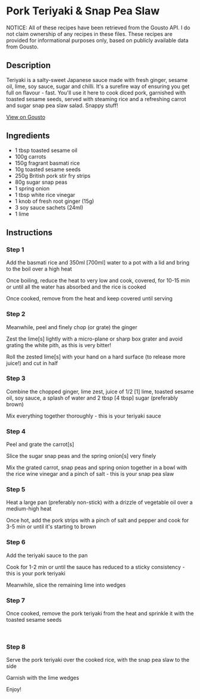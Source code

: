 # Pork Teriyaki & Snap Pea Slaw

NOTICE: All of these recipes have been retrieved from the Gousto API. I do not claim ownership of any recipes in these files. These recipes are provided for informational purposes only, based on publicly available data from Gousto.

## Description

Teriyaki is a salty-sweet Japanese sauce made with fresh ginger, sesame oil, lime, soy sauce, sugar and chilli. It's a surefire way of ensuring you get full on flavour - fast. You'll use it here to cook diced pork, garnished with toasted sesame seeds, served with steaming rice and a refreshing carrot and sugar snap pea slaw salad. Snappy stuff!

[View on Gousto](https://www.gousto.co.uk/recipes/cookbook/pork-teriyaki-snap-pea-slaw)

## Ingredients

- 1 tbsp toasted sesame oil 
- 100g carrots
- 150g fragrant basmati rice
- 10g toasted sesame seeds
- 250g British pork stir fry strips 
- 80g sugar snap peas
- 1 spring onion
- 1 tbsp white rice vinegar 
- 1 knob of fresh root ginger (15g)
- 3 soy sauce sachets (24ml)
- 1 lime 

## Instructions


### Step 1

Add the&nbsp;basmati rice and 350ml <span class="text-danger">[700ml]</span> water to a pot with a lid and bring to the boil over a high heat


Once boiling, reduce the heat to very low and cook, covered, for 10-15 min or until all the water has absorbed and the rice is cooked


Once cooked, remove from the heat and keep covered until serving


### Step 2

Meanwhile, peel and finely chop (or grate) the ginger


Zest the lime<span class="text-danger">[s]</span> lightly with a micro-plane or sharp box grater and avoid grating the white pith, as this is very bitter!


Roll the&nbsp;zested lime<span class="text-danger">[s]</span>&nbsp;with your hand on a hard surface (to release more juice!) and cut in half


### Step 3

Combine&nbsp;the chopped&nbsp;ginger, lime zest, juice of 1/2 <span class="text-danger">[1]</span> lime,&nbsp;toasted&nbsp;sesame oil, soy sauce, a splash of water and 2 tbsp<span class="text-danger"> [4 tbsp]&nbsp;</span>sugar (preferably brown)


Mix everything together thoroughly - this is your teriyaki sauce


### Step 4

Peel and grate the carrot<span class="text-danger">[s]</span>


Slice the sugar snap peas and the spring onion<span class="text-danger">[s]</span> very finely


Mix the grated carrot, snap peas and spring onion together in a bowl with the rice wine vinegar and a pinch of salt&nbsp;- this is your snap pea slaw


### Step 5

Heat a&nbsp;large pan (preferably non-stick) with a drizzle of vegetable oil over a medium-high heat


Once&nbsp;hot, add the pork&nbsp;strips with a pinch of salt and pepper and cook for 3-5 min or until it's starting to brown


### Step 6

Add the teriyaki sauce to the pan


Cook for 1-2 min or until the sauce has reduced to a sticky consistency - this is your pork teriyaki


Meanwhile, slice the remaining lime into wedges


### Step 7

Once cooked, remove the&nbsp;pork teriyaki from the heat and sprinkle it with the toasted&nbsp;sesame seeds


&nbsp;

### Step 8

Serve the pork teriyaki over the cooked rice, with the snap pea slaw to the side


Garnish with the&nbsp;lime wedges


Enjoy!

